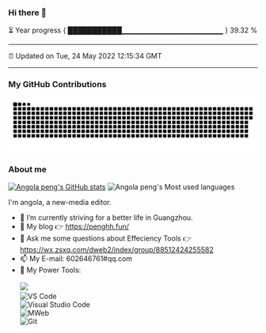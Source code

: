 ### Hi there 👋

⏳ Year progress { ███████████▁▁▁▁▁▁▁▁▁▁▁▁▁▁▁▁▁▁▁ } 39.32 %

---

⏰ Updated on Tue, 24 May 2022 12:15:34 GMT

---
### My GitHub Contributions

![](https://raw.githubusercontent.com/phh95/phh95/main/assets/github-contribution-grid-snake.svg)

### About me

[![Angola peng's GitHub stats](https://github-readme-stats.vercel.app/api?username=phh95&show_icons=true&theme=radical)](https://github.com/anuraghazra/github-readme-stats)
![Angola peng's Most used languages](https://github-readme-stats.vercel.app/api/top-langs/?username=phh95&layout=compact&hide_border=true&langs_count=10)

I'm angola, a new-media editor.

- 🔭 I’m currently striving for a better life in Guangzhou.
- 🤔 My blog 👉 https://penghh.fun/
- 💬 Ask me some questions about Effeciency Tools 👉 https://wx.zsxq.com/dweb2/index/group/88512424255582
- 📫 My E-mail: 602646761#qq.com
- 🔧 My Power Tools: </br>   
  ![](https://img.shields.io/badge/%E5%86%99%E4%BD%9C%E5%B7%A5%E5%85%B7-VS%20Code-blue)     
  ![VS Code](https://img.shields.io/badge/%E5%86%99%E4%BD%9C%E5%B7%A5%E5%85%B7-VS%20Code-blue)     
  ![Visual Studio Code](https://img.shields.io/badge/Visual_Studio_Code-007ACC?style=flat-square&logo=Visual-Studio-Code&logoColor=white)       
  ![MWeb](https://img.shields.io/badge/%E5%9B%BE%E5%BA%8A-MWeb-lightgrey)          
  ![Git](https://img.shields.io/badge/-Git-black?style=plastic&logo=git)     
